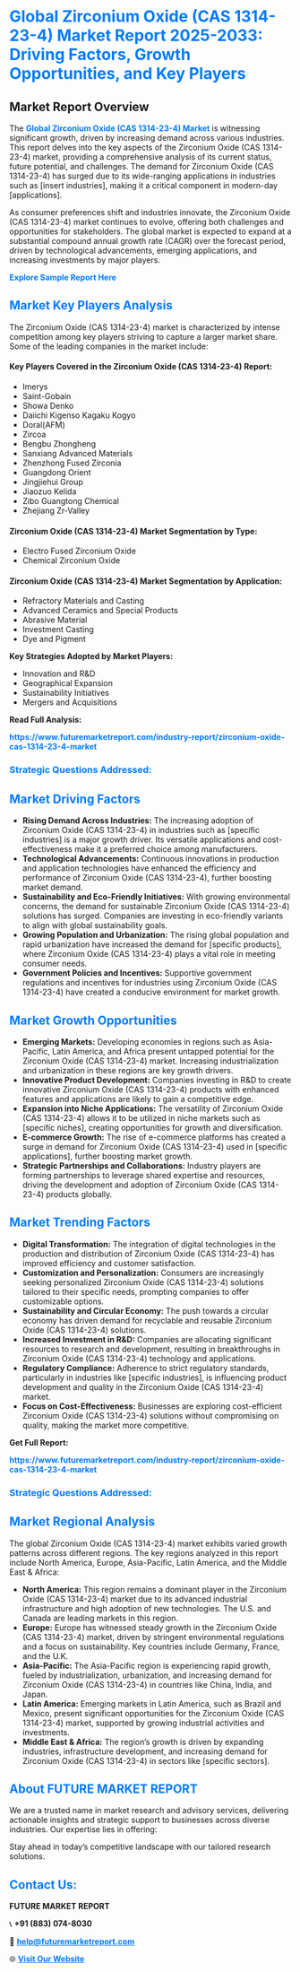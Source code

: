 <h1 style="color: #007BFF;">Global Zirconium Oxide (CAS 1314-23-4) Market Report 2025-2033: Driving Factors, Growth Opportunities, and Key Players</h1>

<section id="overview">
<h2>Market Report Overview</h2>
<p>The <a href="https://www.futuremarketreport.com/industry-report/zirconium-oxide-cas-1314-23-4-market" style="color: #007BFF; text-decoration: none;"><strong>Global Zirconium Oxide (CAS 1314-23-4) Market</strong></a> is witnessing significant growth, driven by increasing demand across various industries. This report delves into the key aspects of the Zirconium Oxide (CAS 1314-23-4) market, providing a comprehensive analysis of its current status, future potential, and challenges. The demand for Zirconium Oxide (CAS 1314-23-4) has surged due to its wide-ranging applications in industries such as [insert industries], making it a critical component in modern-day [applications].</p>
<p>As consumer preferences shift and industries innovate, the Zirconium Oxide (CAS 1314-23-4) market continues to evolve, offering both challenges and opportunities for stakeholders. The global market is expected to expand at a substantial compound annual growth rate (CAGR) over the forecast period, driven by technological advancements, emerging applications, and increasing investments by major players.</p>
</section>

<section id="overview">
<p><a href="https://www.futuremarketreport.com/request-sample/reportId=41411" style="color: #007BFF; text-decoration: none;"><strong>Explore Sample Report Here</strong></a></p>
</section>

<section id="key-players">
<h2 style="color: #007BFF;">Market Key Players Analysis</h2>
<p>The Zirconium Oxide (CAS 1314-23-4) market is characterized by intense competition among key players striving to capture a larger market share. Some of the leading companies in the market include:</p>
<h4>Key Players Covered in the Zirconium Oxide (CAS 1314-23-4) Report:</h4>
<ul><li>Imerys</li><li>Saint-Gobain</li><li>Showa Denko</li><li>Daiichi Kigenso Kagaku Kogyo</li><li>Doral(AFM)</li><li>Zircoa</li><li>Bengbu Zhongheng</li><li>Sanxiang Advanced Materials</li><li>Zhenzhong Fused Zirconia</li><li>Guangdong Orient</li><li>Jingjiehui Group</li><li>Jiaozuo Kelida</li><li>Zibo Guangtong Chemical</li><li>Zhejiang Zr-Valley</li></ul>
<h4>Zirconium Oxide (CAS 1314-23-4) Market Segmentation by Type:</h4>
<ul><li>Electro Fused Zirconium Oxide</li><li>Chemical Zirconium Oxide</li></ul>

<h4>Zirconium Oxide (CAS 1314-23-4) Market Segmentation by Application:</h4>
<ul><li>Refractory Materials and Casting</li><li>Advanced Ceramics and Special Products</li><li>Abrasive Material</li><li>Investment Casting</li><li>Dye and Pigment</li></ul>
<p><strong>Key Strategies Adopted by Market Players:</strong></p>
<ul>
<li>Innovation and R&D</li>
<li>Geographical Expansion</li>
<li>Sustainability Initiatives</li>
<li>Mergers and Acquisitions</li>
</ul>
</section>

<section>
<p><strong>Read Full Analysis: </strong></p><a href="https://www.futuremarketreport.com/industry-report/zirconium-oxide-cas-1314-23-4-market" style="color: #007BFF; text-decoration: none;"><strong>https://www.futuremarketreport.com/industry-report/zirconium-oxide-cas-1314-23-4-market</strong></a>
<h3 style="color: #007BFF;">Strategic Questions Addressed:</h3>
</section>

<section id="driving-factors">
<h2 style="color: #007BFF;">Market Driving Factors</h2>
<ul>
<li><strong>Rising Demand Across Industries:</strong> The increasing adoption of Zirconium Oxide (CAS 1314-23-4) in industries such as [specific industries] is a major growth driver. Its versatile applications and cost-effectiveness make it a preferred choice among manufacturers.</li>
<li><strong>Technological Advancements:</strong> Continuous innovations in production and application technologies have enhanced the efficiency and performance of Zirconium Oxide (CAS 1314-23-4), further boosting market demand.</li>
<li><strong>Sustainability and Eco-Friendly Initiatives:</strong> With growing environmental concerns, the demand for sustainable Zirconium Oxide (CAS 1314-23-4) solutions has surged. Companies are investing in eco-friendly variants to align with global sustainability goals.</li>
<li><strong>Growing Population and Urbanization:</strong> The rising global population and rapid urbanization have increased the demand for [specific products], where Zirconium Oxide (CAS 1314-23-4) plays a vital role in meeting consumer needs.</li>
<li><strong>Government Policies and Incentives:</strong> Supportive government regulations and incentives for industries using Zirconium Oxide (CAS 1314-23-4) have created a conducive environment for market growth.</li>
</ul>
</section>

<section id="growth-opportunities">
<h2 style="color: #007BFF;">Market Growth Opportunities</h2>
<ul>
<li><strong>Emerging Markets:</strong> Developing economies in regions such as Asia-Pacific, Latin America, and Africa present untapped potential for the Zirconium Oxide (CAS 1314-23-4) market. Increasing industrialization and urbanization in these regions are key growth drivers.</li>
<li><strong>Innovative Product Development:</strong> Companies investing in R&D to create innovative Zirconium Oxide (CAS 1314-23-4) products with enhanced features and applications are likely to gain a competitive edge.</li>
<li><strong>Expansion into Niche Applications:</strong> The versatility of Zirconium Oxide (CAS 1314-23-4) allows it to be utilized in niche markets such as [specific niches], creating opportunities for growth and diversification.</li>
<li><strong>E-commerce Growth:</strong> The rise of e-commerce platforms has created a surge in demand for Zirconium Oxide (CAS 1314-23-4) used in [specific applications], further boosting market growth.</li>
<li><strong>Strategic Partnerships and Collaborations:</strong> Industry players are forming partnerships to leverage shared expertise and resources, driving the development and adoption of Zirconium Oxide (CAS 1314-23-4) products globally.</li>
</ul>
</section>

<section id="trending-factors">
<h2 style="color: #007BFF;">Market Trending Factors</h2>
<ul>
<li><strong>Digital Transformation:</strong> The integration of digital technologies in the production and distribution of Zirconium Oxide (CAS 1314-23-4) has improved efficiency and customer satisfaction.</li>
<li><strong>Customization and Personalization:</strong> Consumers are increasingly seeking personalized Zirconium Oxide (CAS 1314-23-4) solutions tailored to their specific needs, prompting companies to offer customizable options.</li>
<li><strong>Sustainability and Circular Economy:</strong> The push towards a circular economy has driven demand for recyclable and reusable Zirconium Oxide (CAS 1314-23-4) solutions.</li>
<li><strong>Increased Investment in R&D:</strong> Companies are allocating significant resources to research and development, resulting in breakthroughs in Zirconium Oxide (CAS 1314-23-4) technology and applications.</li>
<li><strong>Regulatory Compliance:</strong> Adherence to strict regulatory standards, particularly in industries like [specific industries], is influencing product development and quality in the Zirconium Oxide (CAS 1314-23-4) market.</li>
<li><strong>Focus on Cost-Effectiveness:</strong> Businesses are exploring cost-efficient Zirconium Oxide (CAS 1314-23-4) solutions without compromising on quality, making the market more competitive.</li>
</ul>
</section>

<section>
<p><strong>Get Full Report: </strong></p><a href="https://www.futuremarketreport.com/industry-report/zirconium-oxide-cas-1314-23-4-market" style="color: #007BFF; text-decoration: none;"><strong>https://www.futuremarketreport.com/industry-report/zirconium-oxide-cas-1314-23-4-market</strong></a>
<h3 style="color: #007BFF;">Strategic Questions Addressed:</h3>
</section>


<section id="regional-analysis">
<h2 style="color: #007BFF;">Market Regional Analysis</h2>
<p>The global Zirconium Oxide (CAS 1314-23-4) market exhibits varied growth patterns across different regions. The key regions analyzed in this report include North America, Europe, Asia-Pacific, Latin America, and the Middle East & Africa:</p>
<ul>
<li><strong>North America:</strong> This region remains a dominant player in the Zirconium Oxide (CAS 1314-23-4) market due to its advanced industrial infrastructure and high adoption of new technologies. The U.S. and Canada are leading markets in this region.</li>
<li><strong>Europe:</strong> Europe has witnessed steady growth in the Zirconium Oxide (CAS 1314-23-4) market, driven by stringent environmental regulations and a focus on sustainability. Key countries include Germany, France, and the U.K.</li>
<li><strong>Asia-Pacific:</strong> The Asia-Pacific region is experiencing rapid growth, fueled by industrialization, urbanization, and increasing demand for Zirconium Oxide (CAS 1314-23-4) in countries like China, India, and Japan.</li>
<li><strong>Latin America:</strong> Emerging markets in Latin America, such as Brazil and Mexico, present significant opportunities for the Zirconium Oxide (CAS 1314-23-4) market, supported by growing industrial activities and investments.</li>
<li><strong>Middle East & Africa:</strong> The region’s growth is driven by expanding industries, infrastructure development, and increasing demand for Zirconium Oxide (CAS 1314-23-4) in sectors like [specific sectors].</li>
</ul>
</section>

<footer>
<h2 style="color: #007BFF;">About FUTURE MARKET REPORT</h2>
<p>We are a trusted name in market research and advisory services, delivering actionable insights and strategic support to businesses across diverse industries. Our expertise lies in offering:</p>

<p>Stay ahead in today’s competitive landscape with our tailored research solutions.</p>

<h2 style="color: #007BFF;">Contact Us:</h2>
<p><strong>FUTURE MARKET REPORT</strong></p>
<p>📞 <strong>+91 (883) 074-8030</strong></p>
<p>📧 <strong><a href="mailto:help@futuremarketreport.com" style="color: #007BFF;">help@futuremarketreport.com</a></strong></p>
<p>🌐 <strong><a href="https://www.futuremarketreport.com/" style="color: #007BFF;">Visit Our Website</a></strong></p>
</footer>